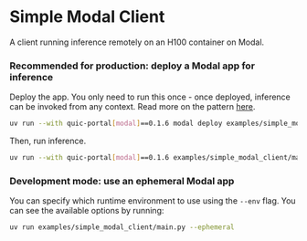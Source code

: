 # Simple Modal Client

A client running inference remotely on an H100 container on Modal.

### Recommended for production: deploy a Modal app for inference

Deploy the app. You only need to run this once - once deployed, inference can be
invoked from any context. Read more on the pattern
[here](https://modal.com/docs/guide/trigger-deployed-functions#function-lookup-and-invocation-basics).

```bash
uv run --with quic-portal[modal]==0.1.6 modal deploy examples/simple_modal_client/modal_policy.py
```

Then, run inference.

```bash
uv run --with quic-portal[modal]==0.1.6 examples/simple_modal_client/main.py
```

### Development mode: use an ephemeral Modal app

You can specify which runtime environment to use using the `--env` flag. You can
see the available options by running:

```bash
uv run examples/simple_modal_client/main.py --ephemeral
```
